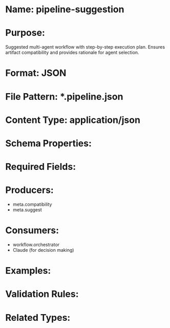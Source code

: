 # Name: pipeline-suggestion

# Purpose:
Suggested multi-agent workflow with step-by-step execution plan. Ensures artifact compatibility and provides rationale for agent selection.

# Format: JSON

# File Pattern: *.pipeline.json

# Content Type: application/json

# Schema Properties:

# Required Fields:

# Producers:
- meta.compatibility
- meta.suggest

# Consumers:
- workflow.orchestrator
- Claude (for decision making)

# Examples:

# Validation Rules:

# Related Types:
